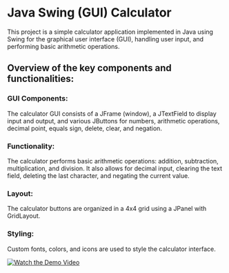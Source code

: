 # Java Swing (GUI) Calculator 

This project is a simple calculator application implemented in Java using Swing for the graphical user interface (GUI), handling user input, and performing basic arithmetic operations.

## Overview of the key components and functionalities:

### GUI Components: 
The calculator GUI consists of a JFrame (window), a JTextField to display input and output, and various JButtons for numbers, arithmetic operations, decimal point, equals sign, delete, clear, and negation.

### Functionality: 
The calculator performs basic arithmetic operations: addition, subtraction, multiplication, and division. It also allows for decimal input, clearing the text field, deleting the last character, and negating the current value.

### Layout:
The calculator buttons are organized in a 4x4 grid using a JPanel with GridLayout.

### Styling: 
Custom fonts, colors, and icons are used to style the calculator interface.

[![Watch the Demo Video](https://img.youtube.com/vi/C6MxanFAv9g/0.jpg)](https://youtu.be/C6MxanFAv9g)




